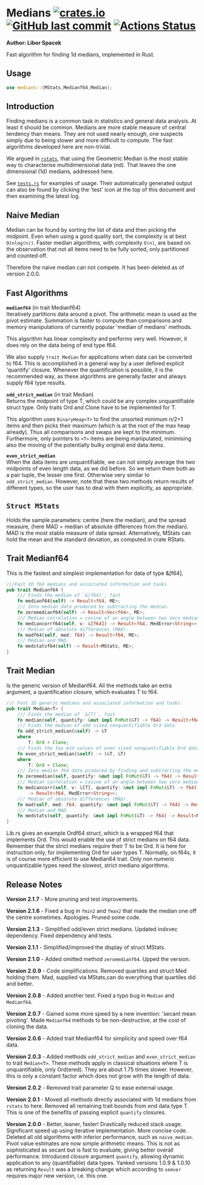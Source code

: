 # Medians [<img alt="crates.io" src="https://img.shields.io/crates/v/medians?logo=rust">](https://crates.io/crates/medians) [<img alt="GitHub last commit" src="https://img.shields.io/github/last-commit/liborty/medians/HEAD?logo=github">](https://github.com/liborty/medians) [![Actions Status](https://github.com/liborty/medians/workflows/test/badge.svg)](https://github.com/liborty/medians/actions)

**Author: Libor Spacek**

Fast algorithm for finding 1d medians, implemented in Rust.

## Usage

```rust
use medians::{MStats,Medianf64,Median};
```

## Introduction

Finding medians is a common task in statistics and general data analysis. At least it should be common. Medians are more stable measure of central tendency than means. They are not used nearly enough, one suspects simply due to being slower and more difficult to compute. The fast algorithms developed here are non-trivial.

We argued in [`rstats`](https://github.com/liborty/rstats), that using the Geometric Median is the most stable way to characterise multidimensional data (nd). That leaves the one dimensional (1d) medians, addressed here.

See [`tests.rs`](https://github.com/liborty/medians/blob/main/tests/tests.rs) for examples of usage. Their automatically generated output can also be found by clicking the 'test' icon at the top of this document and then examining the latest log.

## Naive Median

Median can be found by sorting the list of data and then picking the midpoint. Even when using a good quality sort, the complexity is at best `O(nlog(n))`. Faster median algorithms, with complexity `O(n)`, are based on the observation that not all items need to be fully sorted, only partitioned and counted off.

Therefore the naive median can not compete. It has been deleted as of version 2.0.0.

## Fast Algorithms

**`medianf64`** (in trait Medianf64)  
Iteratively partitions data around a pivot. The arithmetic mean is used as the pivot estimate. Summation is faster to compute than comparisons and memory manipulations of currently popular 'median of medians' methods.

This algorithm has linear complexity and performs very well. However, it does rely on the data being of end type f64.

We also supply `trait Median` for applications when data can be converted to f64. This is accomplished in a general way by a user defined explicit 'quantify' closure. Whenever the quantification is possible, it is the recommended way, as these algorithms are generally faster and always supply f64 type results.

**`odd_strict_median`** (in trait Median)  
Returns the midpoint of type T, which could be any complex unquantifiable struct type. Only traits Ord and Clone have to be implemented for T.

This algorithm uses `BinaryHeap<T>` to find the unsorted minimum n/2+1 items and then picks their maximum (which is at the root of the max heap already). Thus all comparisons and swaps are kept to the minimum. Furthermore, only pointers to `<T>` items are being manipulated, minimising also the moving of the potentially bulky original end data items.

**`even_strict_median`**  
When the data items are unquantifiable, we can not simply average the two midpoints of even length data, as we did before. So we return them both as a pair tuple, the lesser one first. Otherwise very similar to `odd_strict_median`. However, note that these two methods return results of different types, so the user has to deal with them explicitly, as appropriate.

## `Struct MStats`

Holds the sample parameters: centre (here the median), and the spread measure, (here MAD = median of absolute differences from the median). MAD is the most stable measure of data spread. Alternatively, MStats can hold the mean and the standard deviation, as computed in crate RStats.

## Trait Medianf64

This is the fastest and simplest implementation for data of type &[f64].

```rust
///Fast 1D f64 medians and associated information and tasks
pub trait Medianf64 {
    /// Finds the median of `&[f64]`, fast
    fn medianf64(self) -> Result<f64, ME>;
    /// Zero median data produced by subtracting the median.
    fn zeromedianf64(self) -> Result<Vec<f64>, ME>;
    /// Median correlation = cosine of an angle between two zero median vecs
    fn mediancorrf64(self, v: &[f64]) -> Result<f64, MedError<String>>;
    /// Median of absolute differences (MAD).
    fn madf64(self, med: f64) -> Result<f64, ME>;
    /// Median and MAD.
    fn medstatsf64(self) -> Result<MStats, ME>;
}
```

## Trait Median
Is the generic version of Medianf64. All the methods take an extra argument, a quantification closure, which evaluates T to f64.

```rust
/// Fast 1D generic medians and associated information and tasks
pub trait Median<T> {
    /// Finds the median of `&[T]`, fast
    fn median(self, quantify: &mut impl FnMut(&T) -> f64) -> Result<f64, ME>;
    /// Finds the median of odd sized nonquantifiable Ord data
    fn odd_strict_median(&self) -> &T
    where
        T: Ord + Clone;
    /// Finds the two mid values of even sized nonquantifiable Ord data
    fn even_strict_median(&self) -> (&T, &T)
    where
        T: Ord + Clone;
    /// Zero median f64 data produced by finding and subtracting the median.
    fn zeromedian(self, quantify: &mut impl FnMut(&T) -> f64) -> Result<Vec<f64>, ME>;
    /// Median correlation = cosine of an angle between two zero median vecs
    fn mediancorr(self, v: &[T], quantify: &mut impl FnMut(&T) -> f64) 
        -> Result<f64, MedError<String>>;
    /// Median of absolute differences (MAD).
    fn mad(self, med: f64, quantify: &mut impl FnMut(&T) -> f64) -> Result<f64, ME>;
    /// Median and MAD.
    fn medstats(self, quantify: &mut impl FnMut(&T) -> f64) -> Result<MStats, ME>;
}
```
Lib.rs gives an example Ordf64 struct, which is a wrapped f64 that implements Ord. This would enable the use of strict medians on f64 data. Remember that the strict medians require their T to be Ord.
It is here for instruction only, for implementing Ord for user types T.
Normally, on f64s, it is of course more efficient to use Median64 trait.
Only non numeric unquantizable types need the slowest, strict medians algorithms.

## Release Notes

**Version 2.1.7** - More pruning and test improvements.

**Version 2.1.6** - Fixed a bug in `fmin2` and `fmax2` that made the median one off the centre sometimes. Apologies. Pruned some code.

**Version 2.1.3** - Simplified odd/even strict medians. Updated indxvec dependency. Fixed dependency and tests.

**Version 2.1.1** - Simplified/improved the display of struct MStats.

**Version 2.1.0** - Added omitted method `zeromedianf64`. Upped the version.

**Version 2.0.9** - Code simplifications. Removed quartiles and struct Med holding them. Mad, supplied via MStats,can do everything that quartiles did and better.

**Version 2.0.8** - Added another test. Fixed a typo bug in `Median` and `Medianf64`.

**Version 2.0.7** - Gained some more speed by a new invention: 'secant mean pivoting'. Made `Medianf64` methods to be non-destructive, at the cost of cloning the data.

**Version 2.0.6** - Added trait Medianf64 for simplicity and speed over f64 data.

**Version 2.0.3** - Added methods `odd_strict_median` and `even_strict_median` to trait `Median<T>`.
These methods apply in classical situations where T is unquantifiable, only Ord(ered). They are about 1.75 times slower.
However, this is only a constant factor which does not grow with the length of data.

**Version 2.0.2** - Removed trait parameter Q to ease external usage.

**Version 2.0.1** - Moved all methods directly associated with 1d medians from `rstats` to here. Removed all remaining trait bounds from end data type T. This is one of the benefits of passing explicit `quantify` closures.

**Version 2.0.0** - Better, leaner, faster! Drastically reduced stack usage. Significant speed up using iterative implementation. More concise code. Deleted all old algorithms with inferior performance, such as `naive_median`. Pivot value estimates are now simple arithmetic means. This is not as sophisticated as secant but is fast to evaluate, giving better overall performance. Introduced closure argument `quantify`, allowing dynamic application to any (quantifiable) data types. Yanked versions 1.0.9 & 1.0.10 as returning `Result` was a breaking change which according to `semver` requires major new version, i.e. this one.